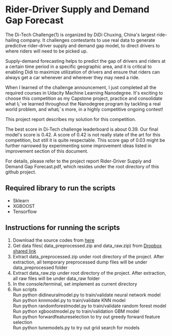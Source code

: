 # Rider-Driver Supply and Demand Gap Forecast
The Di-Tech Challenge(1) is organized by DiDi Chuxing, China's largest ride-hailing company. It challenges contestants to use real data to generate predictive rider-driver supply and demand gap model, to direct drivers to where riders will need to be picked up.

Supply-demand forecasting helps to predict the gap of drivers and riders at a certain time period in a specific geographic area, and it is critical to enabling Didi to maximize utilization of drivers and ensure that riders can always get a car whenever and wherever they may need a ride.

When I learned of the challenge announcement, I just completed all the required courses in Udacity Machine Learning Nanodegree. It's exciting to choose this competition as my Capstone project, practice and consolidate what I¡¯ve learned throughout the Nanodegree program by tackling a real world problem, and what¡¯s more, in a highly competitive ongoing contest!

This project report describes my solution for this competition.

The best score in Di-Tech challenge leaderboard is about 0.39. Our final model's score is 0.42. A score of 0.42 is not really state of the art for this competition, but still it is quite respectable. This score gap of 0.03 might be further narrowed by experimenting some improvement ideas listed in improvement section of this document.

For details, please refer to the project report Rider-Driver Supply and Demand Gap Forecast.pdf, which resides under the root directory of this github project.



Required library to run the scripts
--------------
* Sklearn
* XGBOOST
* Tensorflow

Instructions for running the scripts
--------------
1.  Download the source codes from [here](https://github.com/LevinJ/Supply-demand-forecasting)
2.	Get data files( data_preprocessed.zip and data_raw.zip) from [Dropbox shared link](https://www.dropbox.com/sh/33cfeiidegucins/AACdvKFkiyCcbqByBTl3wG8wa?dl=0)
3.  Extract data_preprocessed.zip under root directory of the project. After extraction, all temporary preprocessed dump files will be under data_preprocessed folder
4.  Extract data_raw.zip under root directory of the project. After extraction, all raw files will be under data_raw folder
5.	In the console/terminal, set implement as current directory
5. 	Run scripts  
	Run python didineuralmodel.py  to train/validate neural network model   
	Run python knnmodel.py  to train/validate KNN model  
	Run python randomforestmodel.py  to train/validate random forest model  
	Run python xgboostmodel.py  to train/validation GBM model  
	Run python forwardfeatureselection  to try out greedy forward feature selection  
	Run python tunemodels.py to try out grid search for models  


